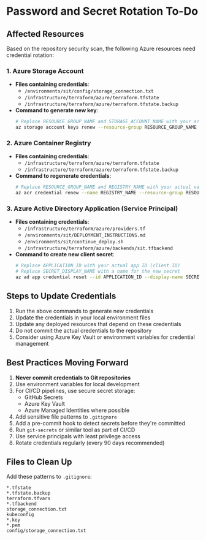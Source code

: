 # Password and Secret Rotation To-Do

## Affected Resources

Based on the repository security scan, the following Azure resources need credential rotation:

### 1. Azure Storage Account
- **Files containing credentials**: 
  - `/environments/sit/config/storage_connection.txt`
  - `/infrastructure/terraform/azure/terraform.tfstate`
  - `/infrastructure/terraform/azure/terraform.tfstate.backup`
- **Command to generate new key**:
  ```bash
  # Replace RESOURCE_GROUP_NAME and STORAGE_ACCOUNT_NAME with your actual values
  az storage account keys renew --resource-group RESOURCE_GROUP_NAME --account-name STORAGE_ACCOUNT_NAME --key key1 --query "[0].value" -o tsv
  ```

### 2. Azure Container Registry
- **Files containing credentials**:
  - `/infrastructure/terraform/azure/terraform.tfstate`
  - `/infrastructure/terraform/azure/terraform.tfstate.backup`
- **Command to regenerate credentials**:
  ```bash
  # Replace RESOURCE_GROUP_NAME and REGISTRY_NAME with your actual values
  az acr credential renew --name REGISTRY_NAME --resource-group RESOURCE_GROUP_NAME --password-name password1 --query "passwords[0].value" -o tsv
  ```

### 3. Azure Active Directory Application (Service Principal)
- **Files containing credentials**:
  - `/infrastructure/terraform/azure/providers.tf`
  - `/environments/sit/DEPLOYMENT_INSTRUCTIONS.md`
  - `/environments/sit/continue_deploy.sh`
  - `/infrastructure/terraform/azure/backends/sit.tfbackend`
- **Command to create new client secret**:
  ```bash
  # Replace APPLICATION_ID with your actual app ID (client ID)
  # Replace SECRET_DISPLAY_NAME with a name for the new secret
  az ad app credential reset --id APPLICATION_ID --display-name SECRET_DISPLAY_NAME --query "password" -o tsv
  ```

## Steps to Update Credentials

1. Run the above commands to generate new credentials
2. Update the credentials in your local environment files
3. Update any deployed resources that depend on these credentials
4. Do not commit the actual credentials to the repository
5. Consider using Azure Key Vault or environment variables for credential management

## Best Practices Moving Forward

1. **Never commit credentials to Git repositories**
2. Use environment variables for local development
3. For CI/CD pipelines, use secure secret storage:
   - GitHub Secrets
   - Azure Key Vault
   - Azure Managed Identities where possible
4. Add sensitive file patterns to `.gitignore`
5. Add a pre-commit hook to detect secrets before they're committed
6. Run `git-secrets` or similar tool as part of CI/CD
7. Use service principals with least privilege access
8. Rotate credentials regularly (every 90 days recommended)

## Files to Clean Up

Add these patterns to `.gitignore`:
```
*.tfstate
*.tfstate.backup
terraform.tfvars
*.tfbackend
storage_connection.txt
kubeconfig
*.key
*.pem
config/storage_connection.txt
```